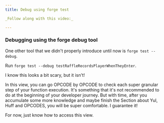 ```yaml
---
title: Debug using forge test

_Follow along with this video:_

---
```


### Debugging using the forge debug tool

One other tool that we didn't properly introduce until now is `forge test --debug`.

Run `forge test --debug testRaffleRecordsPlayerWhenTheyEnter`.

I know this looks a bit scary, but it isn't!

In this view, you can go OPCODE by OPCODE to check each super granular step of your function execution. It's something that it's not recommended to do at the beginning of your developer journey. But with time, after you accumulate some more knowledge and maybe finish the Section about Yul, Huff and OPCODES, you will be super comfortable. I guarantee it!

For now, just know how to access this view.